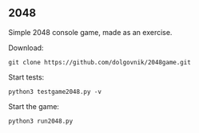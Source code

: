 ## 2048
Simple 2048 console game, made as an exercise.

Download:
```
git clone https://github.com/dolgovnik/2048game.git
```

Start tests:
```
python3 testgame2048.py -v
```

Start the game:
```
python3 run2048.py
```
